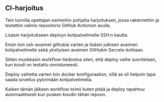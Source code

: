 ## CI-harjoitus

Tein tunnilla opettajan esimerkin pohjalta harjoituksen, jossa rakennettiin ja testattiin valmis repositorio GitHub Actionsin avulla.

Lisäsin harjoitukseen deployn kotipalvelimelle SSH:n kautta.

Ensin loin ssh-avaimet githubia varten ja lisäsin julkisen avaimen kotipalvelimelle sekä yksityisen avaimen GitHubin Secrets-kohtaan.

Sitten muokkasin workflow-tiedostoa siten, että deploy vaihe suoritetaan, kun koodi on testattu onnistuneesti.

Deploy vaihetta varten loin docker konfiguraation, sillä se oli helpoin tapa saada sovellus pyörimään kotipalvelimella.

Kaiken tämän jälkeen workflow toimii kuten pitää ja deploy tapahtuu automaattisesti kun pusken koodin tähän repoon.
